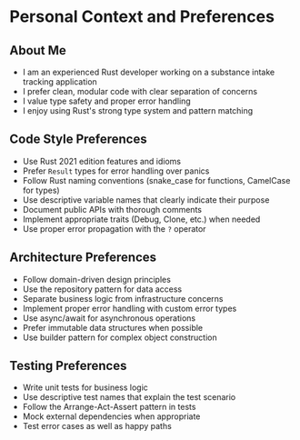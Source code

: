 # Personal Context and Preferences

## About Me
- I am an experienced Rust developer working on a substance intake tracking application
- I prefer clean, modular code with clear separation of concerns
- I value type safety and proper error handling
- I enjoy using Rust's strong type system and pattern matching

## Code Style Preferences
- Use Rust 2021 edition features and idioms
- Prefer `Result` types for error handling over panics
- Follow Rust naming conventions (snake_case for functions, CamelCase for types)
- Use descriptive variable names that clearly indicate their purpose
- Document public APIs with thorough comments
- Implement appropriate traits (Debug, Clone, etc.) when needed
- Use proper error propagation with the `?` operator

## Architecture Preferences
- Follow domain-driven design principles
- Use the repository pattern for data access
- Separate business logic from infrastructure concerns
- Implement proper error handling with custom error types
- Use async/await for asynchronous operations
- Prefer immutable data structures when possible
- Use builder pattern for complex object construction

## Testing Preferences
- Write unit tests for business logic
- Use descriptive test names that explain the test scenario
- Follow the Arrange-Act-Assert pattern in tests
- Mock external dependencies when appropriate
- Test error cases as well as happy paths